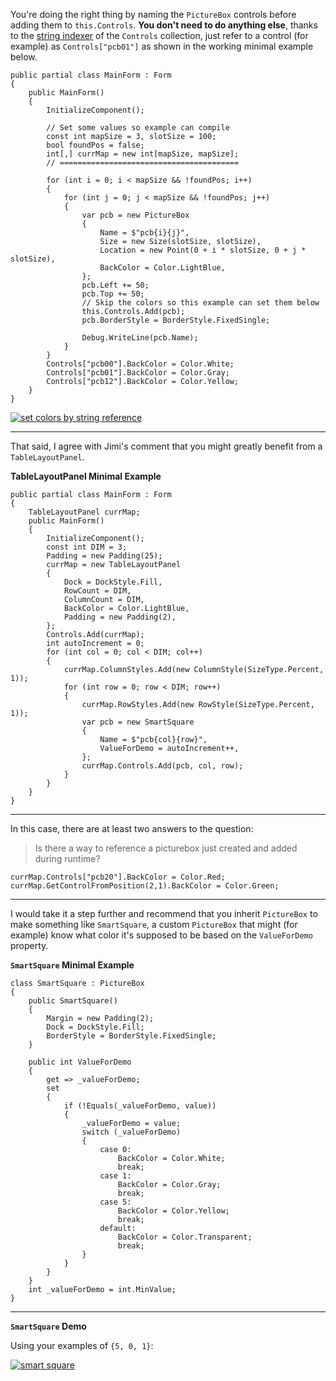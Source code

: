 You're doing the right thing by naming the `PictureBox` controls before adding them to `this.Controls`.  **You don't need to do anything else**, thanks to the [string indexer](https://learn.microsoft.com/en-us/dotnet/csharp/programming-guide/indexers/using-indexers#example-2) of the `Controls` collection, just refer to a control (for example) as `Controls["pcb01"]` as shown in the working minimal example below.

~~~
public partial class MainForm : Form
{
    public MainForm()
    {
        InitializeComponent();

        // Set some values so example can compile
        const int mapSize = 3, slotSize = 100;
        bool foundPos = false;
        int[,] currMap = new int[mapSize, mapSize];
        // ========================================

        for (int i = 0; i < mapSize && !foundPos; i++)
        {
            for (int j = 0; j < mapSize && !foundPos; j++)
            {
                var pcb = new PictureBox
                {
                    Name = $"pcb{i}{j}",
                    Size = new Size(slotSize, slotSize),
                    Location = new Point(0 + i * slotSize, 0 + j * slotSize),
                    BackColor = Color.LightBlue,
                };
                pcb.Left += 50;
                pcb.Top += 50;
                // Skip the colors so this example can set them below
                this.Controls.Add(pcb);
                pcb.BorderStyle = BorderStyle.FixedSingle;

                Debug.WriteLine(pcb.Name);
            }
        }
        Controls["pcb00"].BackColor = Color.White;
        Controls["pcb01"].BackColor = Color.Gray;
        Controls["pcb12"].BackColor = Color.Yellow;
    }
}
~~~
[![set colors by string reference][1]][1]
___

That said, I agree with Jimi's comment that you might greatly benefit from a `TableLayoutPanel`.

**TableLayoutPanel Minimal Example**

~~~
public partial class MainForm : Form
{
    TableLayoutPanel currMap;
    public MainForm()
    {
        InitializeComponent();
        const int DIM = 3;
        Padding = new Padding(25);
        currMap = new TableLayoutPanel
        {
            Dock = DockStyle.Fill,
            RowCount = DIM,
            ColumnCount = DIM,
            BackColor = Color.LightBlue,
            Padding = new Padding(2),
        }; 
        Controls.Add(currMap);
        int autoIncrement = 0;
        for (int col = 0; col < DIM; col++)
        {
            currMap.ColumnStyles.Add(new ColumnStyle(SizeType.Percent, 1));
            for (int row = 0; row < DIM; row++)
            {
                currMap.RowStyles.Add(new RowStyle(SizeType.Percent, 1));                
                var pcb = new SmartSquare
                {
                    Name = $"pcb{col}{row}",
                    ValueForDemo = autoIncrement++, 
                };
                currMap.Controls.Add(pcb, col, row);
            }
        }
    }
}
~~~
___
In this case, there are at least two answers to the question:

>Is there a way to reference a picturebox just created and added during runtime?

~~~
currMap.Controls["pcb20"].BackColor = Color.Red;
currMap.GetControlFromPosition(2,1).BackColor = Color.Green;
~~~

___

I would take it a step further and recommend that you inherit `PictureBox` to make something like `SmartSquare`, a custom `PictureBox` that might (for example) know what color it's supposed to be based on the `ValueForDemo` property.


**`SmartSquare` Minimal Example**

~~~
class SmartSquare : PictureBox
{
    public SmartSquare() 
    { 
        Margin = new Padding(2);
        Dock = DockStyle.Fill;
        BorderStyle = BorderStyle.FixedSingle;
    }

    public int ValueForDemo
    {
        get => _valueForDemo;
        set
        {
            if (!Equals(_valueForDemo, value))
            {
                _valueForDemo = value;
                switch (_valueForDemo)
                {
                    case 0:
                        BackColor = Color.White;
                        break;
                    case 1:
                        BackColor = Color.Gray;
                        break;
                    case 5:
                        BackColor = Color.Yellow;
                        break;
                    default:
                        BackColor = Color.Transparent;
                        break;
                }
            }
        }
    }
    int _valueForDemo = int.MinValue;
}
~~~
___
**`SmartSquare` Demo**

Using your examples of `{5, 0, 1}`:

[![smart square][2]][2]


  [1]: https://i.sstatic.net/nSUulxsP.png
  [2]: https://i.sstatic.net/AJAgL2C8.png